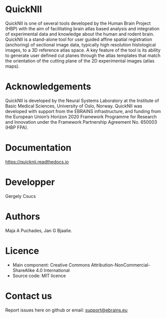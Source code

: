 # QuickNII

QuickNII is one of several tools developed by the Human Brain Project (HBP) with the aim of facilitating brain atlas based analysis and integration of experimental data and knowledge about the human and rodent brain.
QuickNII is a stand-alone tool for user guided affine spatial registration (anchoring) of sectional image data, typically high resolution histological images, to a 3D reference atlas space.
A key feature of the tool is its ability to generate user defined cut planes through the atlas templates that match the orientation of the cutting plane of the 2D experimental images (atlas maps).

# Acknowledgements
QuickNII is developed by the Neural Systems Laboratory at the Institute of Basic Medical Sciences, University of Oslo, Norway. QuickNII was developed with support from the EBRAINS infrastructure, and funding from the European Union’s Horizon 2020 Framework Programme for Research and Innovation under the Framework Partnership Agreement No. 650003 (HBP FPA).

# Documentation
https://quicknii.readthedocs.io

# Developper
Gergely Csucs

# Authors
 Maja A Puchades, Jan G Bjaalie. 

# Licence
- Main component: Creative Commons Attribution-NonCommercial-ShareAlike 4.0 International
- Source code: MIT licence

# Contact us
Report issues here on github or email: support@ebrains.eu




